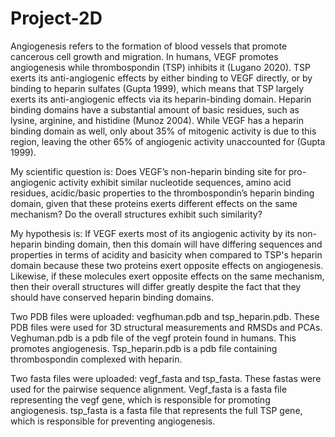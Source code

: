 # Project-2D
Angiogenesis refers to the formation of blood vessels that promote cancerous cell growth and migration. In humans, VEGF promotes angiogenesis while thrombospondin (TSP) inhibits it (Lugano 2020). TSP exerts its anti-angiogenic effects by either binding to VEGF directly, or by binding to heparin sulfates (Gupta 1999), which means that TSP largely exerts its anti-angiogenic effects via its heparin-binding domain. Heparin binding domains have a substantial amount of basic residues, such as lysine, arginine, and histidine (Munoz 2004). While VEGF has a heparin binding domain as well, only about 35% of mitogenic activity is due to this region, leaving the other 65% of angiogenic activity unaccounted for (Gupta 1999).


My scientific question is: Does VEGF’s non-heparin binding site for pro-angiogenic activity exhibit similar nucleotide sequences, amino acid residues, acidic/basic properties to the thrombospondin’s heparin binding domain, given that these proteins exerts different effects on the same mechanism? Do the overall structures exhibit such similarity?


My hypothesis is: If VEGF exerts most of its angiogenic activity by its non-heparin binding domain, then this domain will have differing sequences and properties in terms of acidity and basicity when compared to TSP's heparin domain because these two proteins exert opposite effects on angiogenesis. Likewise, if these molecules exert opposite effects on the same mechanism, then their overall structures will differ greatly despite the fact that they should have conserved heparin binding domains.


Two PDB files were uploaded: vegfhuman.pdb and tsp_heparin.pdb. These PDB files were used for 3D structural measurements and RMSDs and PCAs. Veghuman.pdb is a pdb file of the vegf protein found in humans. This promotes angiogenesis. Tsp_heparin.pdb is a pdb file containing thrombospondin complexed with heparin. 

Two fasta files were uploaded: vegf_fasta and tsp_fasta. These fastas were used for the pairwise sequence alignment. Vegf_fasta is a fasta file representing the vegf gene, which is responsible for promoting angiogenesis. tsp_fasta is a fasta file that represents the full TSP gene, which is responsible for preventing angiogenesis. 
